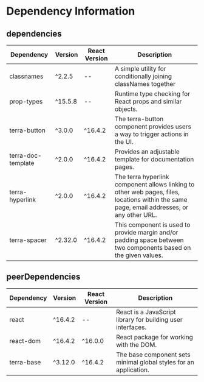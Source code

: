 # Dependency Information

## dependencies
| Dependency | Version | React Version | Description |
|-|-|-|-|
| classnames | ^2.2.5 | -- | A simple utility for conditionally joining classNames together |
| prop-types | ^15.5.8 | -- | Runtime type checking for React props and similar objects. |
| terra-button | ^3.0.0 | ^16.4.2 | The terra-button component provides users a way to trigger actions in the UI. |
| terra-doc-template | ^2.0.0 | ^16.4.2 | Provides an adjustable template for documentation pages. |
| terra-hyperlink | ^2.0.0 | ^16.4.2 | The terra hyperlink component allows linking to other web pages, files, locations within the same page, email addresses, or any other URL. |
| terra-spacer | ^2.32.0 | ^16.4.2 | This component is used to provide margin and/or padding space between two components based on the given values. |

## peerDependencies
| Dependency | Version | React Version | Description |
|-|-|-|-|
| react | ^16.4.2 | -- | React is a JavaScript library for building user interfaces. |
| react-dom | ^16.4.2 | ^16.0.0 | React package for working with the DOM. |
| terra-base | ^3.12.0 | ^16.4.2 | The base component sets minimal global styles for an application. |
